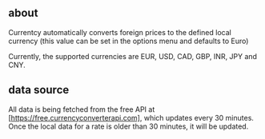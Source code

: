 ## about
Currentcy automatically converts foreign prices to the defined local currency (this value can be set in the options menu and defaults to Euro)

Currently, the supported currencies are EUR, USD, CAD, GBP, INR, JPY and CNY.

## data source
All data is being fetched from the free API at [https://free.currencyconverterapi.com], which updates every 30 minutes.
Once the local data for a rate is older than 30 minutes, it will be updated.